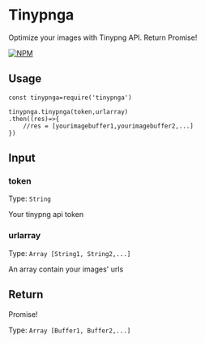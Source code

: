 # Tinypnga

Optimize your images with Tinypng API. Return Promise!

[![NPM](https://nodei.co/npm/tinypnga.png)](https://nodei.co/npm/tinypnga/)

## Usage

```
const tinypnga=require('tinypnga')

tinypnga.tinypnga(token,urlarray)
.then((res)=>{
    //res = [yourimagebuffer1,yourimagebuffer2,...]
})
```

## Input

### token

Type: `String`

Your tinypng api token

### urlarray

Type: `Array [String1, String2,...]`

An array contain your images' urls

## Return

Promise!

Type: `Array [Buffer1, Buffer2,...]`